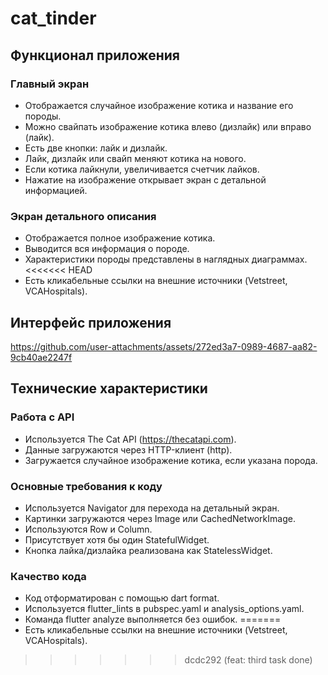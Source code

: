 # cat_tinder

## Функционал приложения

### Главный экран
- Отображается случайное изображение котика и название его породы.
- Можно свайпать изображение котика влево (дизлайк) или вправо (лайк).
- Есть две кнопки: лайк и дизлайк.
- Лайк, дизлайк или свайп меняют котика на нового.
- Если котика лайкнули, увеличивается счетчик лайков.
- Нажатие на изображение открывает экран с детальной информацией.

### Экран детального описания
- Отображается полное изображение котика.
- Выводится вся информация о породе.
- Характеристики породы представлены в наглядных диаграммах.
<<<<<<< HEAD
- Есть кликабельные ссылки на внешние источники (Vetstreet, VCAHospitals).

## Интерфейс приложения


https://github.com/user-attachments/assets/272ed3a7-0989-4687-aa82-9cb40ae2247f



## Технические характеристики

### Работа с API
- Используется The Cat API (https://thecatapi.com).
- Данные загружаются через HTTP-клиент (http).
- Загружается случайное изображение котика, если указана порода.

### Основные требования к коду
- Используется Navigator для перехода на детальный экран.
- Картинки загружаются через Image или CachedNetworkImage.
- Используются Row и Column.
- Присутствует хотя бы один StatefulWidget.
- Кнопка лайка/дизлайка реализована как StatelessWidget.

### Качество кода
- Код отформатирован с помощью dart format.
- Используется flutter_lints в pubspec.yaml и analysis_options.yaml.
- Команда flutter analyze выполняется без ошибок.
=======
- Есть кликабельные ссылки на внешние источники (Vetstreet, VCAHospitals).
>>>>>>> dcdc292 (feat: third task done)
